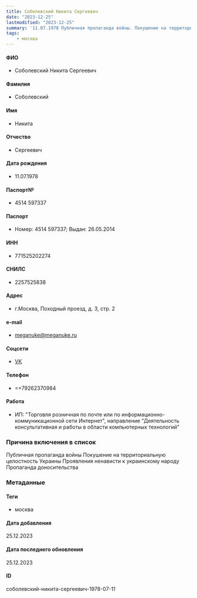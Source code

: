 ```yaml
---
title: Соболевский Никита Сергеевич
date: "2023-12-25"
lastmodified: "2023-12-25"
summary: '11.07.1978 Публичная пропаганда войны. Покушение на территориальную целостность Украины. Проявления ненависти к украинскому народу. Пропаганда доносительства'
tags: 
    - москва
---
```

<!--# pp2-->
<!--## Фигурант-->
<!--### Личные данные-->
#### ФИО
- Соболевский Никита Сергеевич
#### Фамилия
- Соболевский
#### Имя
- Никита
#### Отчество
- Сергеевич
#### Дата рождения
- 11.07.1978
#### Паспорт№
- 4514 597337
#### Паспорт
- Номер: 4514 597337; Выдан: 26.05.2014
#### ИНН
- 771525202274
#### СНИЛС
- 2257525838
#### Адрес
- г.Москва, Походный проезд, д. 3, стр. 2
#### e-mail
- meganuke@meganuke.ru
#### Соцсети
- [VK](https://vk.com/nikita.sobolewski)
#### Телефон
- =+79262370984
#### Работа
- ИП: "Торговля розничная по почте или по информационно-коммуникационной сети Интернет", направление "Деятельность консультативная и работы в области компьютерных технологий"
### Причина включения в список
Публичная пропаганда войны
Покушение на территориальную целостность Украины
Проявления ненависти к украинскому народу
Пропаганда доносительства
### Метаданные
#### Теги
- москва
#### Дата добавления
25.12.2023
#### Дата последнего обновления
25.12.2023
#### ID
соболевский-никита-сергеевич-1978-07-11
<!--## END;-->
